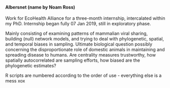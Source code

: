 #### Albersnet (name by Noam Ross) ####
Work for EcoHealth Alliance for a three-month internship, intercalated within my PhD. Internship began fully 07 Jan 2019, still in exploratory phase.

Mainly consisting of examining patterns of mammalian viral sharing, building (null) network models, and trying to deal with phylogenetic, spatial, and temporal biases in sampling. Ultimate biological question possibly concerning the disproportionate role of domestic animals in maintaining and spreading disease to humans. Are centrality measures trustworthy, how spatially autocorrelated are sampling efforts, how biased are the phylogenetic estimates?

R scripts are numbered according to the order of use - everything else is a mess xox